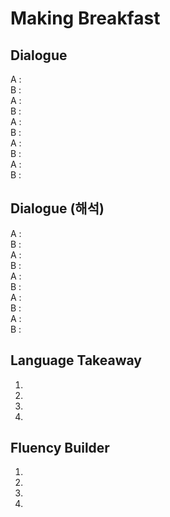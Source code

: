 # Making Breakfast


## Dialogue
A :  \
B :  \
A :  \
B :  \
A :  \
B :  \
A :  \
B :  \
A :  \
B : 

## Dialogue (해석)
A :  \
B :  \
A :  \
B :  \
A :  \
B :  \
A :  \
B :  \
A :  \
B : 

## Language Takeaway
1. 
2. 
3. 
4. 

## Fluency Builder
1. 
2. 
3. 
4. 